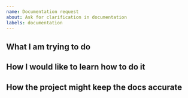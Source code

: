 ```yaml
---
name: Documentation request
about: Ask for clarification in documentation
labels: documentation
---
```


<!--
Welcome! Before creating a new issue:
* Search for relevant issues
* Search the docs
-->

## What I am trying to do

<!-- Describe what you are trying to do, and how the current docs aren't helping you achieve it-->

## How I would like to learn how to do it

<!--Describe what would help you understand what you are trying to do, e.g. tutorials, code comments, screencasts, etc.-->

## How the project might keep the docs accurate

<!--Describe how this documentation can be kept up-to-date: testing, link checking, etc. -->
